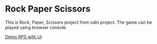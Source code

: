 # Rock Paper Scissors

This is Rock, Paper, Scissors project from odin project. The game can be played using browser console.

<a href="https://ardiandev.github.io/rock-paper-scissors/" >Demo RPS with UI</a>

